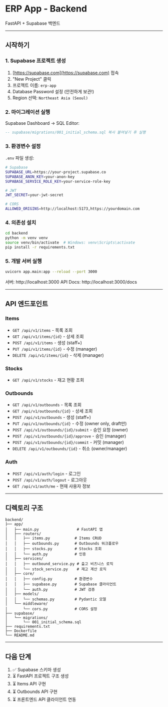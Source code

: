# ERP App - Backend

FastAPI + Supabase 백엔드

---

## 시작하기

### 1. Supabase 프로젝트 생성

1. [https://supabase.com](https://supabase.com) 접속
2. "New Project" 클릭
3. 프로젝트 이름: `erp-app`
4. Database Password 설정 (안전하게 보관!)
5. Region 선택: `Northeast Asia (Seoul)`

### 2. 마이그레이션 실행

Supabase Dashboard → SQL Editor:

```sql
-- supabase/migrations/001_initial_schema.sql 복사 붙여넣기 후 실행
```

### 3. 환경변수 설정

`.env` 파일 생성:

```bash
# Supabase
SUPABASE_URL=https://your-project.supabase.co
SUPABASE_ANON_KEY=your-anon-key
SUPABASE_SERVICE_ROLE_KEY=your-service-role-key

# JWT
JWT_SECRET=your-jwt-secret

# CORS
ALLOWED_ORIGINS=http://localhost:5173,https://yourdomain.com
```

### 4. 의존성 설치

```bash
cd backend
python -m venv venv
source venv/bin/activate  # Windows: venv\Scripts\activate
pip install -r requirements.txt
```

### 5. 개발 서버 실행

```bash
uvicorn app.main:app --reload --port 3000
```

서버: http://localhost:3000
API Docs: http://localhost:3000/docs

---

## API 엔드포인트

### Items
- `GET /api/v1/items` - 목록 조회
- `GET /api/v1/items/{id}` - 상세 조회
- `POST /api/v1/items` - 생성 (staff+)
- `PUT /api/v1/items/{id}` - 수정 (manager)
- `DELETE /api/v1/items/{id}` - 삭제 (manager)

### Stocks
- `GET /api/v1/stocks` - 재고 현황 조회

### Outbounds
- `GET /api/v1/outbounds` - 목록 조회
- `GET /api/v1/outbounds/{id}` - 상세 조회
- `POST /api/v1/outbounds` - 생성 (staff+)
- `PUT /api/v1/outbounds/{id}` - 수정 (owner only, draft만)
- `POST /api/v1/outbounds/{id}/submit` - 승인 요청 (owner)
- `POST /api/v1/outbounds/{id}/approve` - 승인 (manager)
- `POST /api/v1/outbounds/{id}/commit` - 커밋 (manager)
- `DELETE /api/v1/outbounds/{id}` - 취소 (owner/manager)

### Auth
- `POST /api/v1/auth/login` - 로그인
- `POST /api/v1/auth/logout` - 로그아웃
- `GET /api/v1/auth/me` - 현재 사용자 정보

---

## 디렉토리 구조

```
backend/
├── app/
│   ├── main.py                 # FastAPI 앱
│   ├── routers/
│   │   ├── items.py           # Items CRUD
│   │   ├── outbounds.py       # Outbounds 워크플로우
│   │   ├── stocks.py          # Stocks 조회
│   │   └── auth.py            # 인증
│   ├── services/
│   │   ├── outbound_service.py # 출고 비즈니스 로직
│   │   └── stock_service.py    # 재고 계산 로직
│   ├── core/
│   │   ├── config.py          # 환경변수
│   │   ├── supabase.py        # Supabase 클라이언트
│   │   └── auth.py            # JWT 검증
│   ├── models/
│   │   └── schemas.py         # Pydantic 모델
│   └── middleware/
│       └── cors.py            # CORS 설정
├── supabase/
│   └── migrations/
│       └── 001_initial_schema.sql
├── requirements.txt
├── Dockerfile
└── README.md
```

---

## 다음 단계

1. ✅ Supabase 스키마 생성
2. ⏳ FastAPI 프로젝트 구조 생성
3. ⏳ Items API 구현
4. ⏳ Outbounds API 구현
5. ⏳ 프론트엔드 API 클라이언트 연동

